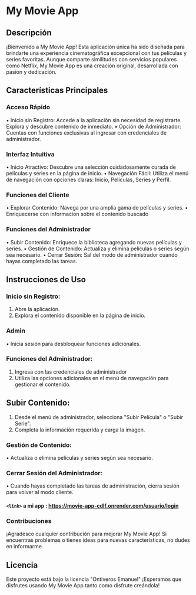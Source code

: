# My Movie App

## Descripción

¡Bienvenido a My Movie App! Esta aplicación única ha sido diseñada para brindarte una experiencia cinematográfica excepcional con tus películas y series favoritas. Aunque comparte similitudes con servicios populares como Netflix, My Movie App es una creación original, desarrollada con pasión y dedicación.

## Características Principales
### Acceso Rápido
• Inicio sin Registro: Accede a la aplicación sin necesidad de registrarte. Explora y descubre contenido de inmediato.
• Opción de Administrador: Cuentas con funciones exclusivas al ingresar con credenciales de administrador.


### Interfaz Intuitiva
• Inicio Atractivo: Descubre una selección cuidadosamente curada de películas y series en la página de inicio.
• Navegación Fácil: Utiliza el menú de navegación con opciones claras: Inicio, Películas, Series y Perfil.

### Funciones del Cliente
• Explorar Contenido: Navega por una amplia gama de películas y series.
• Enriquecerse con informacion sobre el contenido buscado

### Funciones del Administrador
• Subir Contenido: Enriquece la biblioteca agregando nuevas películas y series.
• Gestión de Contenido: Actualiza y elimina películas o series según sea necesario.
• Cerrar Sesión: Sal del modo de administrador cuando hayas completado las tareas.

## Instrucciones de Uso
### Inicio sin Registro:
1. Abre la aplicación.
2. Explora el contenido disponible en la página de inicio.
### Admin
• Inicia sesión para desbloquear funciones adicionales.
### Funciones del Administrador:
1. Ingresa con las credenciales de administrador
2. Utiliza las opciones adicionales en el menú de navegación para gestionar el contenido.
## Subir Contenido:
1. Desde el menú de administrador, selecciona "Subir Película" o "Subir Serie".
2. Completa la información requerida y carga la imagen.
### Gestión de Contenido:
• Actualiza o elimina películas y series según sea necesario.
### Cerrar Sesión del Administrador:
• Cuando hayas completado las tareas de administración, cierra sesión para volver al modo cliente.
  
#### `<link>` a mi app : https://movie-app-cdlf.onrender.com/usuario/login

### Contribuciones
¡Agradesco cualquier contribución para mejorar My Movie App! Si encuentras problemas o tienes ideas para nuevas características, no dudes en informarme
## Licencia
Este proyecto está bajo la licencia "Ontiveros Emanuel"
¡Esperamos que disfrutes usando My Movie App tanto como disfrute creándola!
